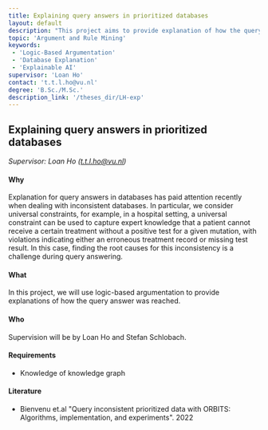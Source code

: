 ```yaml
---
title: Explaining query answers in prioritized databases 
layout: default
description: "This project aims to provide explanation of how the query answer was reached in consistent database."
topic: 'Argument and Rule Mining'
keywords: 
 - 'Logic-Based Argumentation'
 - 'Database Explanation'
 - 'Explainable AI'
supervisor: 'Loan Ho'
contact: 't.t.l.ho@vu.nl'
degree: 'B.Sc./M.Sc.'
description_link: '/theses_dir/LH-exp'
---
```



## Explaining query answers in prioritized databases 

*Supervisor: Loan Ho (t.t.l.ho@vu.nl)*


#### Why 
Explanation for query answers in databases has paid attention recently when dealing with inconsistent databases. In particular, we consider universal constraints, for example, in a hospital setting, a universal constraint can be used to capture expert knowledge that a patient cannot receive a certain treatment without a positive test for a given mutation, with violations indicating either an erroneous treatment record or missing test result. In this case, finding the root causes for this inconsistency is a challenge during query answering. 
#### What 
In this project, we will use logic-based argumentation to provide explanations of how the query answer was reached.
#### Who 
Supervision will be by Loan Ho and Stefan Schlobach. 

#### Requirements
- Knowledge of knowledge graph

#### Literature
- Bienvenu et.al "Query inconsistent prioritized data with ORBITS: Algorithms, implementation, and experiments". 2022

